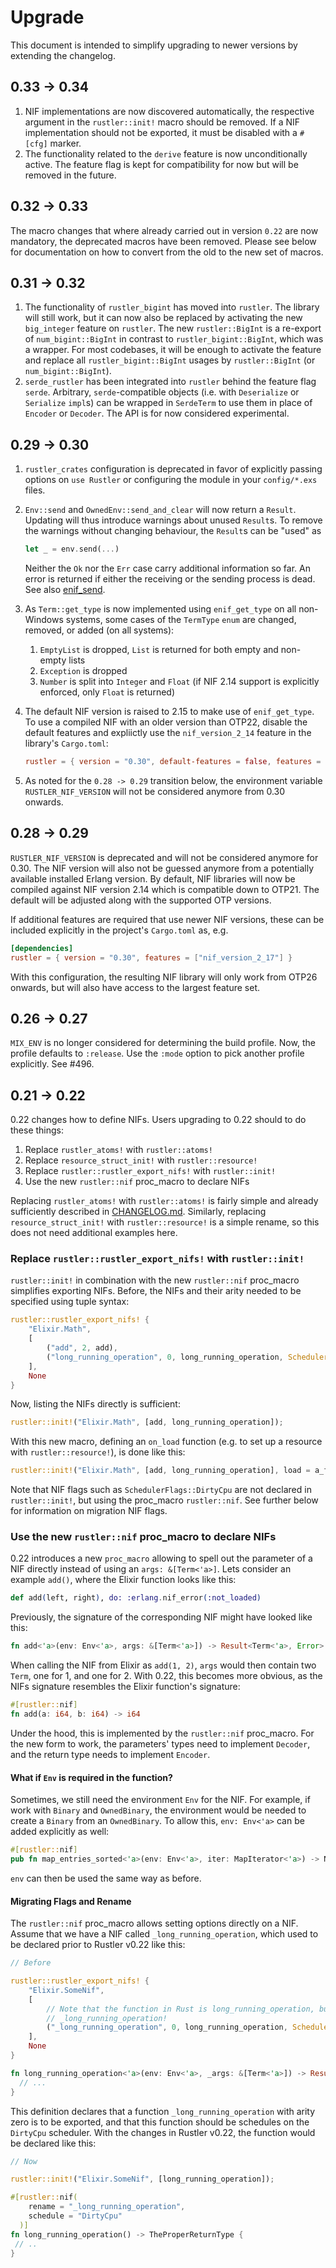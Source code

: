 # Upgrade

This document is intended to simplify upgrading to newer versions by extending the changelog.

## 0.33 -> 0.34

1. NIF implementations are now discovered automatically, the respective argument
   in the `rustler::init!` macro should be removed. If a NIF implementation
   should not be exported, it must be disabled with a `#[cfg]` marker.
2. The functionality related to the `derive` feature is now unconditionally
   active. The feature flag is kept for compatibility for now but will be
   removed in the future.

## 0.32 -> 0.33

The macro changes that where already carried out in version `0.22` are now
mandatory, the deprecated macros have been removed. Please see below for
documentation on how to convert from the old to the new set of macros.

## 0.31 -> 0.32

1. The functionality of `rustler_bigint` has moved into `rustler`. The library
   will still work, but it can now also be replaced by activating the new
   `big_integer` feature on `rustler`. The new `rustler::BigInt` is a re-export
   of `num_bigint::BigInt` in contrast to `rustler_bigint::BigInt`, which was a
   wrapper. For most codebases, it will be enough to activate the feature and
   replace all `rustler_bigint::BigInt` usages by `rustler::BigInt` (or
   `num_bigint::BigInt`).
2. `serde_rustler` has been integrated into `rustler` behind the feature flag
   `serde`. Arbitrary, `serde`-compatible objects (i.e. with `Deserialize` or
   `Serialize` `impl`s) can be wrapped in `SerdeTerm` to use them in place of
   `Encoder` or `Decoder`. The API is for now considered experimental.

## 0.29 -> 0.30

1. `rustler_crates` configuration is deprecated in favor of explicitly passing
   options on `use Rustler` or configuring the module in your `config/*.exs`
   files.

2. `Env::send` and `OwnedEnv::send_and_clear` will now return a `Result`.
   Updating will thus introduce warnings about unused `Result`s. To remove the
   warnings without changing behaviour, the `Result`s can be "used" as
   ```rust
   let _ = env.send(...)
   ```
   Neither the `Ok` nor the `Err` case carry additional information so far. An
   error is returned if either the receiving or the sending process is dead.
   See also
   [enif\_send](https://www.erlang.org/doc/man/erl_nif.html#enif_send).

3. As `Term::get_type` is now implemented using `enif_get_type` on all
   non-Windows systems, some cases of the `TermType` `enum` are changed,
   removed, or added (on all systems):
   1. `EmptyList` is dropped, `List` is returned for both empty and non-empty
      lists
   2. `Exception` is dropped
   3. `Number` is split into `Integer` and `Float` (if NIF 2.14 support is
      explicitly enforced, only `Float` is returned)

4. The default NIF version is raised to 2.15 to make use of `enif_get_type`. To
   use a compiled NIF with an older version than OTP22, disable the default
   features and expliictly use the `nif_version_2_14` feature in the library's
   `Cargo.toml`:
   ```toml
   rustler = { version = "0.30", default-features = false, features = ["derive", "nif_version_2_14"] }
   ```

5. As noted for the `0.28 -> 0.29` transition below, the environment variable
   `RUSTLER_NIF_VERSION` will not be considered anymore from 0.30 onwards.

## 0.28 -> 0.29

`RUSTLER_NIF_VERSION` is deprecated and will not be considered anymore for 0.30.
The NIF version will also not be guessed anymore from a potentially available
installed Erlang version. By default, NIF libraries will now be compiled against
NIF version 2.14 which is compatible down to OTP21. The default will be adjusted
along with the supported OTP versions.

If additional features are required that use newer NIF versions, these can be
included explicitly in the project's `Cargo.toml` as, e.g.

```toml
[dependencies]
rustler = { version = "0.30", features = ["nif_version_2_17"] }
```

With this configuration, the resulting NIF library will only work from OTP26
onwards, but will also have access to the largest feature set.

## 0.26 -> 0.27

`MIX_ENV` is no longer considered for determining the build profile. Now, the
profile defaults to `:release`. Use the `:mode` option to pick another profile
explicitly. See #496.

## 0.21 -> 0.22

0.22 changes how to define NIFs. Users upgrading to 0.22 should to do these things:

1. Replace `rustler_atoms!` with `rustler::atoms!`
2. Replace `resource_struct_init!` with `rustler::resource!`
3. Replace `rustler::rustler_export_nifs!` with `rustler::init!`
4. Use the new `rustler::nif` proc_macro to declare NIFs

Replacing `rustler_atoms!` with `rustler::atoms!` is fairly simple and already
sufficiently described in [CHANGELOG.md](./CHANGELOG.md). Similarly, replacing
`resource_struct_init!` with `rustler::resource!` is a simple rename, so this does
not need additional examples here.

### Replace `rustler::rustler_export_nifs!` with `rustler::init!`

`rustler::init!` in combination with the new `rustler::nif` proc_macro
simplifies exporting NIFs. Before, the NIFs and their arity needed to be specified
using tuple syntax:

```rust
rustler::rustler_export_nifs! {
    "Elixir.Math",
    [
        ("add", 2, add),
        ("long_running_operation", 0, long_running_operation, SchedulerFlags::DirtyCpu)
    ],
    None
}
```

Now, listing the NIFs directly is sufficient:

```rust
rustler::init!("Elixir.Math", [add, long_running_operation]);
```

With this new macro, defining an `on_load` function (e.g. to set up a resource with
`rustler::resource!`), is done like this:

```rust
rustler::init!("Elixir.Math", [add, long_running_operation], load = a_function);
```

Note that NIF flags such as `SchedulerFlags::DirtyCpu` are not declared in `rustler::init!`, but
using the proc_macro `rustler::nif`. See further below for information on migration NIF flags.

### Use the new `rustler::nif` proc_macro to declare NIFs

0.22 introduces a new `proc_macro` allowing to spell out the parameter of a NIF
directly instead of using an `args: &[Term<'a>]`. Lets consider an example `add()`,
where the Elixir function looks like this:

```elixir
def add(left, right), do: :erlang.nif_error(:not_loaded)
```

Previously, the signature of the corresponding NIF might have looked like this:

```rust
fn add<'a>(env: Env<'a>, args: &[Term<'a>]) -> Result<Term<'a>, Error>
```

When calling the NIF from Elixir as `add(1, 2)`, `args` would then contain two
`Term`, one for 1, and one for 2. With 0.22, this becomes more obvious, as the
NIFs signature resembles the Elixir function's signature:

```rust
#[rustler::nif]
fn add(a: i64, b: i64) -> i64
```

Under the hood, this is implemented by the `rustler::nif` proc_macro. For the
new form to work, the parameters' types need to implement `Decoder`, and the
return type needs to implement `Encoder`.

#### What if `Env` is required in the function?

Sometimes, we still need the environment `Env` for the NIF. For example, if
work with `Binary` and `OwnedBinary`, the environment would be needed to create a `Binary`
from an `OwnedBinary`. To allow this, `env: Env<'a>` can be added explicitly as well:

```rust
#[rustler::nif]
pub fn map_entries_sorted<'a>(env: Env<'a>, iter: MapIterator<'a>) -> NifResult<Vec<Term<'a>>>
```

`env` can then be used the same way as before.

#### Migrating Flags and Rename

The `rustler::nif` proc_macro allows setting options directly on a NIF. Assume that we have a
NIF called `_long_running_operation`, which used to be declared prior to Rustler v0.22 like this:

```rust
// Before

rustler::rustler_export_nifs! {
    "Elixir.SomeNif",
    [
        // Note that the function in Rust is long_running_operation, but the NIF is exported as
        // _long_running_operation!
        ("_long_running_operation", 0, long_running_operation, SchedulerFlags::DirtyCpu)
    ],
    None
}

fn long_running_operation<'a>(env: Env<'a>, _args: &[Term<'a>]) -> Result<Term<'a>, Error> {
  // ...
}
```

This definition declares that a function `_long_running_operation` with arity
zero is to be exported, and that this function should be schedules on the
`DirtyCpu` scheduler. With the changes in Rustler v0.22, the function would be declared like
this:

```rust
// Now

rustler::init!("Elixir.SomeNif", [long_running_operation]);

#[rustler::nif(
    rename = "_long_running_operation",
    schedule = "DirtyCpu"
  )]
fn long_running_operation() -> TheProperReturnType {
 // ..
}
```
